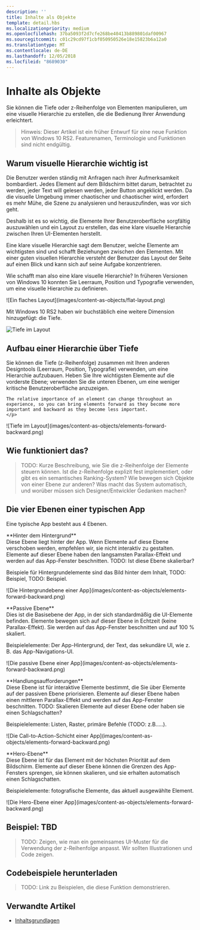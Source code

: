 ```yaml
---
description: ''
title: Inhalte als Objekte
template: detail.hbs
ms.localizationpriority: medium
ms.openlocfilehash: 37ba5093f2d7cfe268be40413b889801daf00967
ms.sourcegitcommit: c01c29cd97f1cbf050950526e18e15823b6a12a0
ms.translationtype: MT
ms.contentlocale: de-DE
ms.lasthandoff: 12/05/2018
ms.locfileid: "8689030"
---
```

# <a name="content-as-objects"></a>Inhalte als Objekte

 

Sie können die Tiefe oder z-Reihenfolge von Elementen manipulieren, um eine visuelle Hierarchie zu erstellen, die die Bedienung Ihrer Anwendung erleichtert.  

> Hinweis: Dieser Artikel ist ein früher Entwurf für eine neue Funktion von Windows 10 RS2. Featurenamen, Terminologie und Funktionen sind nicht endgültig. 

## <a name="why-visual-hierarchy-is-important"></a>Warum visuelle Hierarchie wichtig ist

Die Benutzer werden ständig mit Anfragen nach ihrer Aufmerksamkeit bombardiert. Jedes Element auf dem Bildschirm bittet darum, betrachtet zu werden, jeder Text will gelesen werden, jeder Button angeklickt werden. Da die visuelle Umgebung immer chaotischer und chaotischer wird, erfordert es mehr Mühe, die Szene zu analysieren und herauszufinden, was vor sich geht.  

Deshalb ist es so wichtig, die Elemente Ihrer Benutzeroberfläche sorgfältig auszuwählen und ein Layout zu erstellen, das eine klare visuelle Hierarchie zwischen Ihren UI-Elementen herstellt. <!-- Every element is competing for the user's attention, and every time you add an element, you add a mental tax to the user. -->

Eine klare visuelle Hierarchie sagt dem Benutzer, welche Elemente am wichtigsten sind und schafft Beziehungen zwischen den Elementen. Mit einer guten visuellen Hierarchie versteht der Benutzer das Layout der Seite auf einen Blick und kann sich auf seine Aufgabe konzentrieren. 

<p></p>


<div class="side-by-side">
<div class="side-by-side-content">
  <div class="side-by-side-content-left">
  <p>Wie schafft man also eine klare visuelle Hierarchie? In früheren Versionen von Windows 10 konnten Sie Leerraum, Position und Typografie verwenden, um eine visuelle Hierarchie zu definieren. </p>
  </div>
  <div class="side-by-side-content-right">
    ![Ein flaches Layout](images/content-as-objects/flat-layout.png)
    
  </div>
</div>
</div>

Mit Windows 10 RS2 haben wir buchstäblich eine weitere Dimension hinzugefügt: die Tiefe. 

![Tiefe im Layout](images/content-as-objects/depth-in-layout2.png)


## <a name="use-depth-to-establish-a-hierarchy"></a>Aufbau einer Hierarchie über Tiefe 

<p></p>

<div class="side-by-side">
<div class="side-by-side-content">
  <div class="side-by-side-content-left">
     <p>Sie können die Tiefe (z-Reihenfolge) zusammen mit Ihren anderen Designtools (Leerraum, Position, Typografie) verwenden, um eine Hierarchie aufzubauen. Heben Sie Ihre wichtigsten Elemente auf die vorderste Ebene; verwenden Sie die unteren Ebenen, um eine weniger kritische Benutzeroberfläche anzuzeigen. 

    The relative importance of an element can change throughout an experience, so you can bring elements forward as they become more important and backward as they become less important. 
    </p>
  </div>
  <div class="side-by-side-content-right">
    ![Tiefe im Layout](images/content-as-objects/elements-forward-backward.png) 
    
  </div>
</div>
</div>

## <a name="how-does-it-work"></a>Wie funktioniert das?
> TODO: Kurze Beschreibung, wie Sie die z-Reihenfolge der Elemente steuern können. Ist die z-Reihenfolge explizit fest implementiert, oder gibt es ein semantisches Ranking-System? Wie bewegen sich Objekte von einer Ebene zur anderen? Was macht das System automatisch, und worüber müssen sich Designer/Entwickler Gedanken machen? 

## <a name="the-four-layers-of-a-typical-app-layers"></a>Die vier Ebenen einer typischen App

<p>Eine typische App besteht aus 4 Ebenen.</p>
<p></p>

<div class="side-by-side">
<div class="side-by-side-content">
  <div class="side-by-side-content-left">
  **Hinter dem Hintergrund** <br/>
Diese Ebene liegt hinter der App.  Wenn Elemente auf diese Ebene verschoben werden, empfehlen wir, sie nicht interaktiv zu gestalten. Elemente auf dieser Ebene haben den langsamsten Parallax-Effekt und werden auf das App-Fenster beschnitten. TODO: Ist diese Ebene skalierbar? 

<p>Beispiele für Hintergrundelemente sind das Bild hinter dem Inhalt, TODO: Beispiel, TODO: Beispiel.</p>
  </div>
  <div class="side-by-side-content-right">
    ![Die Hintergrundebene einer App](images/content-as-objects/elements-forward-backward.png)
    
  </div>
</div>
</div>

<p></p>

<div class="side-by-side">
<div class="side-by-side-content">
  <div class="side-by-side-content-left">
  **Passive Ebene** <br/>
Dies ist die Basisebene der App, in der sich standardmäßig die UI-Elemente befinden.  Elemente bewegen sich auf dieser Ebene in Echtzeit (keine Parallax-Effekt). Sie werden auf das App-Fenster beschnitten und auf 100 % skaliert. 

<p>Beispielelemente: Der App-Hintergrund, der Text, das sekundäre UI, wie z. B. das App-Navigations-UI.</p>
  </div>
  <div class="side-by-side-content-right">
    ![Die passive Ebene einer App](images/content-as-objects/elements-forward-backward.png)
    
  </div>
</div>
</div>

<p></p>

<div class="side-by-side">
<div class="side-by-side-content">
  <div class="side-by-side-content-left">
  **Handlungsaufforderungen** <br/>
Diese Ebene ist für interaktive Elemente bestimmt, die Sie über Elemente auf der passiven Ebene priorisieren. Elemente auf dieser Ebene haben einen mittleren Parallax-Effekt und werden auf das App-Fenster beschnitten. TODO: Skalieren Elemente auf dieser Ebene oder haben sie einen Schlagschatten?

<p>Beispielelemente: Listen, Raster, primäre Befehle (TODO: z.B.....).</p> 
  </div>
  <div class="side-by-side-content-right">
    ![Die Call-to-Action-Schicht einer App](images/content-as-objects/elements-forward-backward.png)
    
  </div>
</div>
</div>

<p></p>
<div class="side-by-side">
<div class="side-by-side-content">
  <div class="side-by-side-content-left">
  **Hero-Ebene** <br/>
Diese Ebene ist für das Element mit der höchsten Priorität auf dem Bildschirm.  Elemente auf dieser Ebene können die Grenzen des App-Fensters sprengen, sie können skalieren, und sie erhalten automatisch einen Schlagschatten.

<p>Beispielelemente: fotografische Elemente, das aktuell ausgewählte Element.</p>  
  </div>
  <div class="side-by-side-content-right">
    ![Die Hero-Ebene einer App](images/content-as-objects/elements-forward-backward.png)
    
  </div>
</div>
</div>



<!--
Depth is meaningful; it establishes visual and interactive hierarchy for users to efficiently complete tasks. Depth orients users in our system. 
-->

## <a name="example-tbd"></a>Beispiel: TBD
> TODO: Zeigen, wie man ein gemeinsames UI-Muster für die Verwendung der z-Reihenfolge anpasst. Wir sollten Illustrationen und Code zeigen. 

## <a name="download-the-code-samples"></a>Codebeispiele herunterladen
>TODO: Link zu Beispielen, die diese Funktion demonstrieren. 


## <a name="related-articles"></a>Verwandte Artikel
* [Inhaltsgrundlagen](../basics/content-basics.md)
